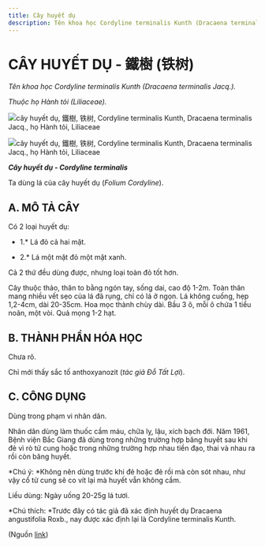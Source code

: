```yaml
---
title: Cây huyết dụ
description: Tên khoa học Cordyline terminalis Kunth (Dracaena terminalis Jacq.). Thuộc họ Hành tỏi (Liliaceae). Ta dùng lá của cây huyết dụ (Folium Cordyline).
---
```

# CÂY HUYẾT DỤ - 鐵樹 (铁树)

*Tên khoa học Cordyline terminalis Kunth (Dracaena terminalis Jacq.).*

*Thuộc họ Hành tỏi (Liliaceae).*

![cây huyết dụ, 鐵樹, 铁树, Cordyline terminalis Kunth, Dracaena terminalis Jacq., họ Hành tỏi, Liliaceae](/imgs/do-tat-loi/ctvvtvn/cay-huyet-du.jpg)

![cây huyết dụ, 鐵樹, 铁树, Cordyline terminalis Kunth, Dracaena terminalis Jacq., họ Hành tỏi, Liliaceae](/imgs/do-tat-loi/ctvvtvn/cay-huyet-du-2.jpg)

***Cây huyết dụ - Cordyline terminalis***

Ta dùng lá của cây huyết dụ (*Folium Cordyline*).

## A. MÔ TẢ CÂY

Có 2 loại huyết dụ:

* 1.* Lá đỏ cả hai mặt.

* 2.* Lá một mặt đỏ một mặt xanh.

Cả 2 thứ đều dùng được, nhưng loại toàn đỏ tốt hơn.

Cây thuộc thảo, thân to bằng ngón tay, sống dai, cao độ 1-2m. Toàn thân mang nhiều vết sẹo của lá đã rụng, chỉ có lá ở ngọn. Lá không cuống, hẹp 1,2-4cm, dài 20-35cm. Hoa mọc thành chùy dài. Bầu 3 ô, mỗi ô chứa 1 tiểu noãn, một vòi. Quả mọng 1-2 hạt.

## B. THÀNH PHẦN HÓA HỌC

Chưa rõ.

Chỉ mới thấy sắc tố anthoxyanozit (*tác giả Đỗ Tất Lợi*).

## C. CÔNG DỤNG

Dùng trong phạm vi nhân dân.

Nhân dân dùng làm thuốc cầm máu, chữa lỵ, lậu, xích bạch đới. Năm 1961, Bệnh viện Bắc Giang đã dùng trong những trường hợp băng huyết sau khi đẻ vì rò tử cung hoặc trong những trường hợp nhau tiền đạo, thai và nhau ra rồi còn băng huyết.

*Chú ý: *Không nên dùng trước khi đẻ hoặc đẻ rồi mà còn sót nhau, như vậy cổ tử cung sẽ co vít lại mà huyết vẫn không cầm.

Liều dùng: Ngày uống 20-25g lá tươi.

*Chú thích: *Trước đây có tác giả đã xác định huyết dụ Dracaena angustifolia Roxb., nay được xác định lại là Cordyline terminalis Kunth.

(Nguồn <a href="http://www.thuocvuonnha.com/nhung-cay-thuoc-va-vi-thuoc-viet-nam/ket-qua-tra-cuu/cay-huyet-du" target="_blank">link</a>)
